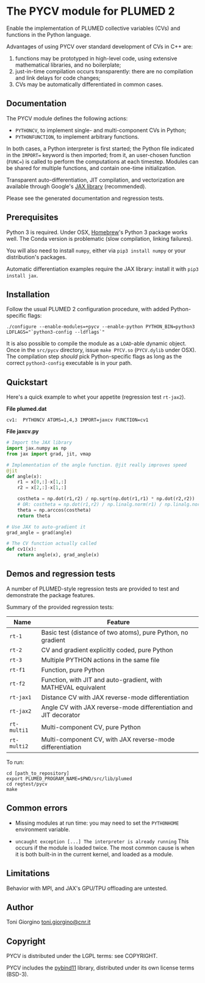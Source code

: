 The PYCV module for PLUMED 2
====================================

Enable the implementation of PLUMED collective variables (CVs) and
functions in the Python language.

Advantages of using PYCV over standard development of CVs in C++ are:
 1. functions may be prototyped in  high-level code, using
    extensive mathematical libraries, and no boilerplate;
 2. just-in-time compilation
    occurs transparently: there are no compilation and link delays
    for code changes;
 3. CVs may be automatically differentiated in common cases.



Documentation
------------------------------------

The PYCV module defines the following actions:

 * `PYTHONCV`, to implement single- and multi-component CVs in Python;
 * `PYTHONFUNCTION`, to implement arbitrary functions.

In both cases, a Python interpreter is first started; the Python file
indicated in the `IMPORT=` keyword is then imported; from it, an
user-chosen function (`FUNC=`) is called to perform the computations
at each timestep. Modules can be shared for multiple functions, and
contain one-time initialization.

Transparent auto-differentiation, JIT compilation, and vectorization
are available through Google's [JAX
library](https://github.com/google/jax) (recommended).

Please see the generated documentation and regression tests. 



Prerequisites
------------------------------------

Python 3 is required. Under OSX, [Homebrew](https://brew.sh)'s Python
3 package works well. The Conda version is problematic (slow
compilation, linking failures).

You will also need to install `numpy`, either via `pip3 install
numpy` or your distribution's packages.

Automatic differentiation examples require the JAX library: install
it with `pip3 install jax`.



Installation
------------------------------------

Follow the usual PLUMED 2 configuration procedure, with added
Python-specific flags:

```
./configure --enable-modules=+pycv --enable-python PYTHON_BIN=python3 LDFLAGS="`python3-config --ldflags`"
```

It is also possible to compile the module as a `LOAD`-able dynamic
object.  Once in the `src/pycv` directory, issue `make PYCV.so`
(`PYCV.dylib` under OSX). The compilation step *should* pick
Python-specific flags as long as the correct `python3-config`
executable is in your path.


Quickstart
------------------------------------

Here's a quick example to whet your appetite (regression test `rt-jax2`).

**File plumed.dat**

```
cv1:  PYTHONCV ATOMS=1,4,3 IMPORT=jaxcv FUNCTION=cv1
```

**File jaxcv.py**

```py
# Import the JAX library
import jax.numpy as np
from jax import grad, jit, vmap

# Implementation of the angle function. @jit really improves speed
@jit
def angle(x):
    r1 = x[0,:]-x[1,:]
    r2 = x[2,:]-x[1,:]

    costheta = np.dot(r1,r2) / np.sqrt(np.dot(r1,r1) * np.dot(r2,r2))
    # OR: costheta = np.dot(r1,r2) / np.linalg.norm(r1) / np.linalg.norm(r2)
    theta = np.arccos(costheta)
    return theta

# Use JAX to auto-gradient it
grad_angle = grad(angle)

# The CV function actually called
def cv1(x):
    return angle(x), grad_angle(x)

```





Demos and regression tests
------------------------------------

A number of PLUMED-style regression tests are provided to test and
demonstrate the package features.

Summary of the provided regression tests:

Name   | Feature
-------|------------
`rt-1` | Basic test (distance of two atoms), pure Python, no gradient
`rt-2` | CV and gradient explicitly coded, pure Python
`rt-3` | Multiple PYTHON actions in the same file
`rt-f1`| Function, pure Python
`rt-f2`| Function, with JIT and auto-gradient, with MATHEVAL equivalent
`rt-jax1` | Distance CV with JAX reverse-mode differentiation
`rt-jax2` | Angle CV with JAX reverse-mode differentiation and JIT decorator
`rt-multi1` | Multi-component CV, pure Python
`rt-multi2` | Multi-component CV, with JAX reverse-mode differentiation


To run:

```
cd [path_to_repository]
export PLUMED_PROGRAM_NAME=$PWD/src/lib/plumed
cd regtest/pycv
make
```





Common errors
------------------------------------

* Missing modules at run time: you may need to set the `PYTHONHOME`
  environment variable.

* `uncaught exception [...] The interpreter is already running` This
  occurs if the module is loaded twice. The most common cause is when
  it is both built-in in the current kernel, and loaded as a module.



Limitations
------------------------------------

Behavior with MPI, and JAX's GPU/TPU offloading are untested.



Author
------------------------------------

Toni Giorgino <toni.giorgino@cnr.it>


Copyright
------------------------------------

PYCV is distributed under the LGPL terms: see COPYRIGHT.

PYCV includes the [pybind11](https://github.com/pybind/pybind11)
library, distributed under its own license terms (BSD-3).



